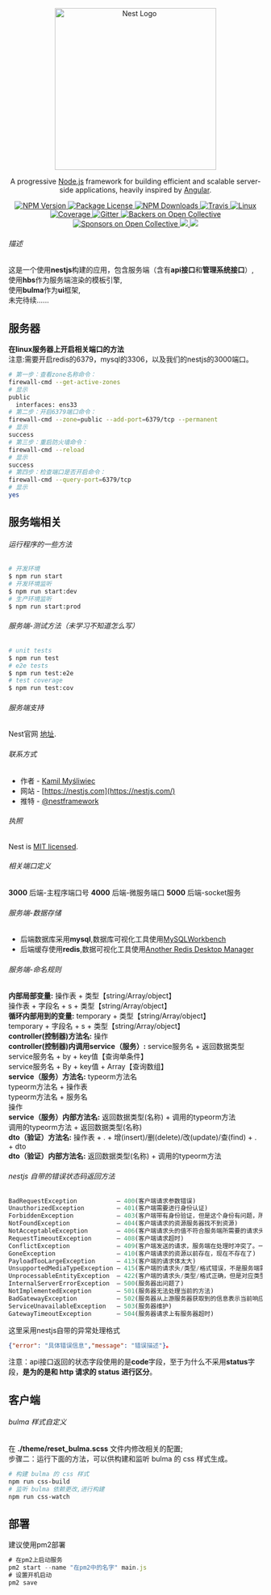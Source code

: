 <p align="center">
  <a href="http://nestjs.com/" target="blank">
    <img src="https://nestjs.com/img/logo_text.svg" width="320" alt="Nest Logo" />
  </a>
</p>

[travis-image]: https://api.travis-ci.org/nestjs/nest.svg?branch=master
[travis-url]: https://travis-ci.org/nestjs/nest
[linux-image]: https://img.shields.io/travis/nestjs/nest/master.svg?label=linux
[linux-url]: https://travis-ci.org/nestjs/nest
  
<p align="center">
  A progressive
  <a href="http://nodejs.org" target="blank">Node.js</a>
  framework for building efficient and scalable server-side applications, heavily inspired by
  <a href="https://angular.io" target="blank">Angular</a>.
</p>
<p align="center">
  <a href="https://www.npmjs.com/~nestjscore">
    <img src="https://img.shields.io/npm/v/@nestjs/core.svg" alt="NPM Version" />
  </a>
  <a href="https://www.npmjs.com/~nestjscore">
    <img src="https://img.shields.io/npm/l/@nestjs/core.svg" alt="Package License" />
  </a>
  <a href="https://www.npmjs.com/~nestjscore">
    <img src="https://img.shields.io/npm/dm/@nestjs/core.svg" alt="NPM Downloads" />
  </a>
  <a href="https://travis-ci.org/nestjs/nest">
    <img src="https://api.travis-ci.org/nestjs/nest.svg?branch=master" alt="Travis" />
  </a>
  <a href="https://travis-ci.org/nestjs/nest">
    <img src="https://img.shields.io/travis/nestjs/nest/master.svg?label=linux" alt="Linux" />
  </a>
  <a href="https://coveralls.io/github/nestjs/nest?branch=master">
    <img src="https://coveralls.io/repos/github/nestjs/nest/badge.svg?branch=master#5" alt="Coverage" />
  </a>
  <a href="https://gitter.im/nestjs/nestjs?utm_source=badge&utm_medium=badge&utm_campaign=pr-badge&utm_content=body_badge">
    <img src="https://badges.gitter.im/nestjs/nestjs.svg" alt="Gitter" />
  </a>
  <a href="https://opencollective.com/nest#backer">
    <img src="https://opencollective.com/nest/backers/badge.svg" alt="Backers on Open Collective" />
  </a>
  <a href="https://opencollective.com/nest#sponsor">
    <img src="https://opencollective.com/nest/sponsors/badge.svg" alt="Sponsors on Open Collective" />
  </a>
  <a href="https://paypal.me/kamilmysliwiec">
    <img src="https://img.shields.io/badge/Donate-PayPal-dc3d53.svg"/>
  </a>
  <a href="https://twitter.com/nestframework">
    <img src="https://img.shields.io/twitter/follow/nestframework.svg?style=social&label=Follow">
  </a>
</p>
<!--[![Backers on Open Collective](https://opencollective.com/nest/backers/badge.svg)](https://opencollective.com/nest#backer)
[![Sponsors on Open Collective](https://opencollective.com/nest/sponsors/badge.svg)](https://opencollective.com/nest#sponsor)-->

###### 描述
这是一个使用**nestjs**构建的应用，包含服务端（含有**api接口**和**管理系统接口**）,<br/>
使用**hbs**作为服务端渲染的模板引擎,<br/>
使用**bulma**作为**ui**框架,<br/>
未完待续......

## 服务器
**在linux服务器上开启相关端口的方法**<br />
注意:需要开启redis的6379，mysql的3306，以及我们的nestjs的3000端口。
```bash
# 第一步：查看zone名称命令：
firewall-cmd --get-active-zones
# 显示
public
  interfaces: ens33
# 第二步：开启6379端口命令：
firewall-cmd --zone=public --add-port=6379/tcp --permanent
# 显示
success
# 第三步：重启防火墙命令：
firewall-cmd --reload
# 显示
success
# 第四步：检查端口是否开启命令：
firewall-cmd --query-port=6379/tcp
# 显示
yes
```

## 服务端相关

###### 运行程序的一些方法
```bash
# 开发环境
$ npm run start
# 开发环境监听
$ npm run start:dev
# 生产环境监听
$ npm run start:prod
```

###### 服务端-测试方法（未学习不知道怎么写）
```bash
# unit tests
$ npm run test
# e2e tests
$ npm run test:e2e
# test coverage
$ npm run test:cov
```

###### 服务端支持
Nest官网 [地址](https://docs.nestjs.com/support).

###### 联系方式
- 作者 - [Kamil Myśliwiec](https://kamilmysliwiec.com)
- 网站 - [https://nestjs.com](https://nestjs.com/)
- 推特 - [@nestframework](https://twitter.com/nestframework)

###### 执照
  Nest is [MIT licensed](LICENSE).

###### 相关端口定义
**3000** 后端-主程序端口号
**4000** 后端-微服务端口
**5000** 后端-socket服务

###### 服务端-数据存储
- 后端数据库采用**mysql**,数据库可视化工具使用[MySQLWorkbench](https://www.mysql.com/cn/products/workbench/)
- 后端缓存使用**redis**,数据可视化工具使用[Another Redis Desktop Manager](https://www.mysql.com/cn/products/workbench/)

###### 服务端-命名规则
**内部局部变量:**                           操作表 + 类型【string/Array/object】<br/>
                                          操作表 + 字段名 + s + 类型【string/Array/object】<br/>
**循环内部用到的变量:**                      temporary + 类型【string/Array/object】<br/>
                                          temporary + 字段名 + s + 类型【string/Array/object】<br/>
**controller(控制器)方法名:**               操作<br/>
**controller(控制器)内调用service（服务）:** service服务名 + 返回数据类型<br/>
                                          service服务名 + by + key值【查询单条件】<br/>
                                          service服务名 + By + key值 + Array【查询数组】<br/>
**service（服务）方法名:**                  typeorm方法名<br/>
                                          typeorm方法名 + 操作表<br/>
                                          typeorm方法名 + 服务名<br/>
                                          操作<br/>
**service（服务）内部方法名:**               返回数据类型(名称) + 调用的typeorm方法<br/>
                                          调用的typeorm方法 + 返回数据类型(名称)<br/>
**dto（验证）方法名:**                      操作表 + . + 增(insert)/删(delete)/改(update)/查(find) + . + dto<br/>
**dto（验证）内部方法名:**                   返回数据类型(名称) + 调用的typeorm方法<br/>

###### nestjs 自带的错误状态码返回方法
```javascript
BadRequestException           — 400(客户端请求参数错误)
UnauthorizedException         — 401(客户端需要进行身份认证)
ForbiddenException            — 403(客户端带有身份验证，但是这个身份有问题，所以服务端拒绝执行)
NotFoundException             — 404(客户端请求的资源服务器找不到资源)
NotAcceptableException        — 406(客户端请求头的值不符合服务端所需要的请求头)
RequestTimeoutException       — 408(客户端请求超时)
ConflictException             — 409(客户端发送的请求，服务端在处理时冲突了。一般出现在类似put请求时)
GoneException                 — 410(客户端请求的资源以前存在，现在不存在了)
PayloadTooLargeException      — 413(客户端的请求体太大)
UnsupportedMediaTypeException — 415(客户端的请求头/类型/格式错误，不是服务端需要的格式)
UnprocessableEntityException  — 422(客户端的请求头/类型/格式正确，但是对应类型的书写语法错误)
InternalServerErrorException  — 500(服务器出问题了)
NotImplementedException       — 501(服务器无法处理当前的方法)
BadGatewayException           — 502(服务器从上游服务器获取到的信息表示当前响应无效)
ServiceUnavailableException   — 503(服务器维护)
GatewayTimeoutException       — 504(服务器请求上有服务器超时)
```
这里采用nestjs自带的异常处理格式 
```json
{"error": "具体错误信息","message": "错误描述"}。
```
注意：api接口返回的状态字段使用的是**code**字段，至于为什么不采用**status**字段，**是为的是和 http 请求的 status 进行区分**。

## 客户端

###### bulma 样式自定义
在 **./theme/reset_bulma.scss** 文件内修改相关的配置;<br/>
步骤二：运行下面的方法，可以供构建和监听 bulma 的 css 样式生成。
```bash
# 构建 bulma 的 css 样式
npm run css-build
# 监听 bulma 依赖更改,进行构建
npm run css-watch
```

## 部署
建议使用pm2部署
```javascript
# 在pm2上启动服务
pm2 start --name "在pm2中的名字" main.js
# 设置开机启动
pm2 save
```
